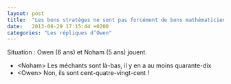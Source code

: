 ```yaml
---
layout: post
title:  "Les bons stratèges ne sont pas forcément de bons mathématiciens"
date:   2013-08-29 17:15:44 +0200
categories: "Les répliques d’Owen"
---
```


Situation : Owen (6 ans) et Noham (5 ans) jouent.

-   \<Noham\> Les méchants sont là-bas, il y en a au moins quarante-dix
-   \<Owen\> Non, ils sont cent-quatre-vingt-cent !
